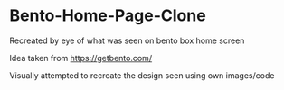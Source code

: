 # Bento-Home-Page-Clone
Recreated by eye of what was seen on bento box home screen

Idea taken from https://getbento.com/

Visually attempted to recreate the design seen using own images/code

